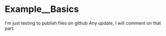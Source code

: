 # Example__Basics
I'm just testing  to publish files on github
Any update, I will comment on that part.
